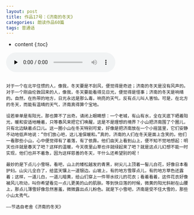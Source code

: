 ```yaml
---
layout: post
title: 作品17号：《济南的冬天》
categories: 朗读作品60篇
tags: 普通话
---
```


* content
{:toc}



<audio id="audio" controls="" preload="none">
<source id="MP3" src="https://www.conceptenglish.cn/x/PTH60/17.MP3">
</audio>



```

对于一个在北平住惯的人，像我，冬天要是不刮风，便觉得是奇迹；济南的冬天是没有风声的。对于一个刚由伦敦回来的人，像我，冬天要能看得见日光，便觉得是怪事；济南的冬天是响晴的。自然，在热带的地方，日光永远是那么毒，响亮的天气，反有点儿叫人害怕。可是，在北方的冬天，而能有温晴的天气，济南真得算个宝地。

设若单单是有阳光，那也算不了出奇。请闭上眼睛想：一个老城，有山有水，全在天底下晒着阳光，暖和安适地睡着，只等春风来把它们唤醒，这是不是理想的境界？小山把济南围了个圈儿，只有北边缺着点口儿。这一圈小山在冬天特别可爱，好像是把济南放在一个小摇篮里，它们安静不动地低声地说：“你们放心吧，这儿准保暖和。”真的，济南的人们在冬天是面上含笑的。他们一看那些小山，心中便觉得有了着落，有了依靠。他们由天上看到山上，便不知不觉地想起：明天也许就是春天了吧？这样的温暖，今天夜里山草也许就绿起来了吧？就是这点儿幻想不能一时实现，他们也并不着急，因为这样慈善的冬天，干什么还希望别的呢！

最妙的是下点儿小雪呀。看吧，山上的矮松越发的青黑，树尖儿上顶着一髻儿白花，好像日本看护妇。山尖儿全白了，给蓝天镶上一道银边。山坡上，有的地方雪厚点儿，有的地方草色还露着；这样，一道儿白，一道儿暗黄，给山们穿上一件带水纹儿的花衣；看着看着，这件花衣好像被风儿吹动，叫你希望看见一点儿更美的山的肌肤。等到快日落的时候，微黄的阳光斜射在山腰上，那点儿薄雪好像忽然害羞，微微露出点儿粉色。就是下小雪吧，济南是受不住大雪的，那些小山太秀气。

——节选自老舍《济南的冬天》

```
